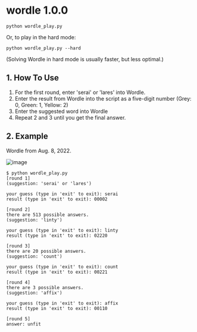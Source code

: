 # wordle 1.0.0

`python wordle_play.py`

Or, to play in the hard mode:

`python wordle_play.py --hard`

(Solving Wordle in hard mode is usually faster, but less optimal.)

## 1. How To Use
1. For the first round, enter 'serai' or 'lares' into Wordle.
1. Enter the result from Wordle into the script as a five-digit number (Grey: 0, Green: 1, Yellow: 2)
1. Enter the suggested word into Wordle
1. Repeat 2 and 3 until you get the final answer.


## 2. Example
Wordle from Aug. 8, 2022.

![image](https://user-images.githubusercontent.com/35788350/183581651-87b4b01c-3732-4bab-9a7d-32d4bbc1fa4b.png)

```
$ python wordle_play.py
[round 1]
(suggestion: 'serai' or 'lares')

your guess (type in 'exit' to exit): serai
result (type in 'exit' to exit): 00002

[round 2]
there are 513 possible answers.
(suggestion: 'linty')                                                                                                                                                   

your guess (type in 'exit' to exit): linty
result (type in 'exit' to exit): 02220

[round 3]
there are 20 possible answers.
(suggestion: 'count')                                                                                                                                                   

your guess (type in 'exit' to exit): count
result (type in 'exit' to exit): 00221

[round 4]
there are 3 possible answers.
(suggestion: 'affix')                                                                                                                                                   

your guess (type in 'exit' to exit): affix
result (type in 'exit' to exit): 00110

[round 5]
answer: unfit
```
